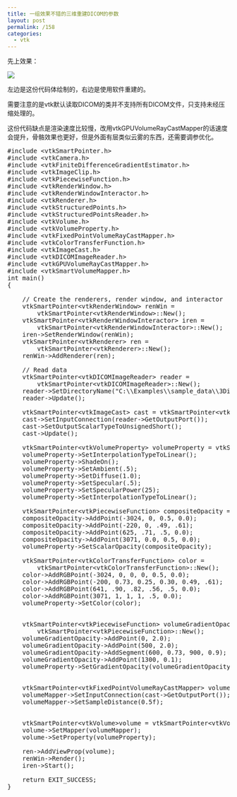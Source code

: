 ```yaml
---
title: 一组效果不错的三维重建DICOM的参数
layout: post
permalink: /158
categories:
  - vtk
---
```

先上效果：
  
[<img src="https://i2.wp.com/ww4.sinaimg.cn/large/9cd77f2ejw1f6eho6bbmwj21z418g1kx.jpg?resize=2560%2C1600" class="aligncenter" data-recalc-dims="1" />](https://i2.wp.com/ww4.sinaimg.cn/large/9cd77f2ejw1f6eho6bbmwj21z418g1kx.jpg)

左边是这份代码体绘制的，右边是使用软件重建的。

需要注意的是vtk默认读取DICOM的类并不支持所有DICOM文件，只支持未经压缩处理的。

这份代码缺点是渲染速度比较慢，改用vtkGPUVolumeRayCastMapper的话速度会提升，骨骼效果也更好，但是外面有层类似云雾的东西，还需要调参优化。

<pre class="brush: cpp; title: ; notranslate" title="">#include &lt;vtkSmartPointer.h&gt;
#include &lt;vtkCamera.h&gt;
#include &lt;vtkFiniteDifferenceGradientEstimator.h&gt;
#include &lt;vtkImageClip.h&gt;
#include &lt;vtkPiecewiseFunction.h&gt;
#include &lt;vtkRenderWindow.h&gt;
#include &lt;vtkRenderWindowInteractor.h&gt;
#include &lt;vtkRenderer.h&gt;
#include &lt;vtkStructuredPoints.h&gt;
#include &lt;vtkStructuredPointsReader.h&gt;
#include &lt;vtkVolume.h&gt;
#include &lt;vtkVolumeProperty.h&gt;
#include &lt;vtkFixedPointVolumeRayCastMapper.h&gt;
#include &lt;vtkColorTransferFunction.h&gt;
#include &lt;vtkImageCast.h&gt;
#include &lt;vtkDICOMImageReader.h&gt;
#include &lt;vtkGPUVolumeRayCastMapper.h&gt;
#include &lt;vtkSmartVolumeMapper.h&gt;
int main()
{

	// Create the renderers, render window, and interactor
	vtkSmartPointer&lt;vtkRenderWindow&gt; renWin =
		vtkSmartPointer&lt;vtkRenderWindow&gt;::New();
	vtkSmartPointer&lt;vtkRenderWindowInteractor&gt; iren =
		vtkSmartPointer&lt;vtkRenderWindowInteractor&gt;::New();
	iren-&gt;SetRenderWindow(renWin);
	vtkSmartPointer&lt;vtkRenderer&gt; ren =
		vtkSmartPointer&lt;vtkRenderer&gt;::New();
	renWin-&gt;AddRenderer(ren);

	// Read data
	vtkSmartPointer&lt;vtkDICOMImageReader&gt; reader =
		vtkSmartPointer&lt;vtkDICOMImageReader&gt;::New();
	reader-&gt;SetDirectoryName("C:\\Examples\\sample_data\\3Dircadb2.2\\PATIENT_DICOM");
	reader-&gt;Update();

	vtkSmartPointer&lt;vtkImageCast&gt; cast = vtkSmartPointer&lt;vtkImageCast&gt;::New();
	cast-&gt;SetInputConnection(reader-&gt;GetOutputPort());
	cast-&gt;SetOutputScalarTypeToUnsignedShort();
	cast-&gt;Update();

	vtkSmartPointer&lt;vtkVolumeProperty&gt; volumeProperty = vtkSmartPointer&lt;vtkVolumeProperty&gt;::New();
	volumeProperty-&gt;SetInterpolationTypeToLinear();
	volumeProperty-&gt;ShadeOn();
	volumeProperty-&gt;SetAmbient(.5);
	volumeProperty-&gt;SetDiffuse(1.0);
	volumeProperty-&gt;SetSpecular(.5);
	volumeProperty-&gt;SetSpecularPower(25);
	volumeProperty-&gt;SetInterpolationTypeToLinear();

	vtkSmartPointer&lt;vtkPiecewiseFunction&gt; compositeOpacity = vtkSmartPointer&lt;vtkPiecewiseFunction&gt;::New();
	compositeOpacity-&gt;AddPoint(-3024, 0, 0.5, 0.0);
	compositeOpacity-&gt;AddPoint(-220, 0, .49, .61);
	compositeOpacity-&gt;AddPoint(625, .71, .5, 0.0);
	compositeOpacity-&gt;AddPoint(3071, 0.0, 0.5, 0.0);
	volumeProperty-&gt;SetScalarOpacity(compositeOpacity);

	vtkSmartPointer&lt;vtkColorTransferFunction&gt; color =
		vtkSmartPointer&lt;vtkColorTransferFunction&gt;::New();
	color-&gt;AddRGBPoint(-3024, 0, 0, 0, 0.5, 0.0);
	color-&gt;AddRGBPoint(-200, 0.73, 0.25, 0.30, 0.49, .61);
	color-&gt;AddRGBPoint(641, .90, .82, .56, .5, 0.0);
	color-&gt;AddRGBPoint(3071, 1, 1, 1, .5, 0.0);
	volumeProperty-&gt;SetColor(color);


	vtkSmartPointer&lt;vtkPiecewiseFunction&gt; volumeGradientOpacity =
		vtkSmartPointer&lt;vtkPiecewiseFunction&gt;::New();
	volumeGradientOpacity-&gt;AddPoint(0, 2.0);
	volumeGradientOpacity-&gt;AddPoint(500, 2.0);
	volumeGradientOpacity-&gt;AddSegment(600, 0.73, 900, 0.9);
	volumeGradientOpacity-&gt;AddPoint(1300, 0.1);
	volumeProperty-&gt;SetGradientOpacity(volumeGradientOpacity);


	vtkSmartPointer&lt;vtkFixedPointVolumeRayCastMapper&gt; volumeMapper = vtkSmartPointer&lt;vtkFixedPointVolumeRayCastMapper&gt;::New();
	volumeMapper-&gt;SetInputConnection(cast-&gt;GetOutputPort());
	volumeMapper-&gt;SetSampleDistance(0.5f);


	vtkSmartPointer&lt;vtkVolume&gt;volume = vtkSmartPointer&lt;vtkVolume&gt;::New();
	volume-&gt;SetMapper(volumeMapper);
	volume-&gt;SetProperty(volumeProperty);

	ren-&gt;AddViewProp(volume);
	renWin-&gt;Render();
	iren-&gt;Start();

	return EXIT_SUCCESS;
}
</pre>
